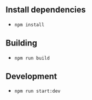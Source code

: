 ## Install dependencies

- `npm install`

## Building

- `npm run build`

## Development

- `npm run start:dev`